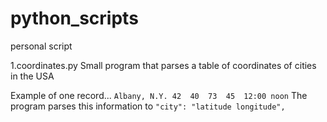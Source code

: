 # python_scripts

personal script

1.coordinates.py
Small program that parses a table of coordinates of cities in the USA

Example of one record...
```Albany, N.Y.	42	40	73	45	12:00 noon```
The program parses this information to 
```"city": "latitude longitude",```
